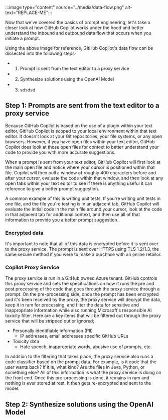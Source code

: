 :::image type="content" source="../media/data-flow.png" alt-text="REPLACE-ME":::

Now that we've covered the basics of prompt engineering, let's take a closer look at how GitHub Copilot works under the hood and better understand the inbound and outbound data flow that occurs when you initiate a prompt.

Using the above image for reference, GitHub Copilot's data flow can be dissected into the following steps;

- 1. Prompt is sent from the text editor to a proxy service
- 2. Synthesize solutions using the OpenAI Model
- 3. sdsdsd

## Step 1: Prompts are sent from the text editor to a proxy service

Because GitHub Copilot is based on the use of a plugin within your text editor, GitHub Copilot is scoped to your local environment within that text editor. It doesn't look at your Git repositories, your file systems, or any open browsers. However, if you have open files within your text editor, GitHub Copilot does look at those open files for context to better understand your code to provide you with more accurate suggestions.

When a prompt is sent from your text editor, GitHub Copilot will first look at the main open file and notice where your cursor is positioned within that file. Copilot will then pull a window of roughly 400 characters before and after your cursor, evaluate the code within that window, and then look at any open tabs within your text editor to see if there is anything useful it can reference to give a better prompt suggestion.

A common example of this is writing unit tests. If you're writing unit tests in one file, and the file you're testing is in an adjacent tab, GitHub Copilot will evaluate the initial code in the main file around your cursor, look at the code in that adjacent tab for additional context, and then use all of that information to provide you a better prompt suggestion.

### Encrypted data

It's important to note that all of this data is encrypted before it is sent over to the proxy service. The prompt is sent over HTTPS using TLS 1.2/1.3, the same secure method if you were to make a purchase with an online retailor. 

### Copilot Proxy Service

The proxy service is run in a GitHub owned Azure tenant. GitHub controls this proxy service and sets the specifications on how it runs the pre and post processing of the code that goes through the proxy service through a prompt. On the pre-processing side, once the prompt has been encrypted and it's been received by the proxy, the proxy service will decrypt the data, keep it in ram for processing, and filter the data for sensitive and inappropriate information while also running Microsoft's responsible AI toxicity filter. Here are a key items that will be filtered out through the proxy service that will be stripped out or ignored;

- Personally identifiable information (PII)
  - IP addresses, email addresses specific GitHub URLs
- Toxicity data
  - Hate speech, inappropriate words, abusive use of prompts, etc.

In addition to the filtering that takes place, the proxy service also runs a code classifier based on the prompt data. For example, is it code that the user wants back? If it is, what kind? Are the files in Java, Python, or something else? All of this information is what the proxy service is doing on the front end. Once this pre-processing is done, it remains in ram and nothing is ever stored at rest. It then gets re-encrypted and sent to the model.

## Step 2: Synthesize solutions using the OpenAI Model

